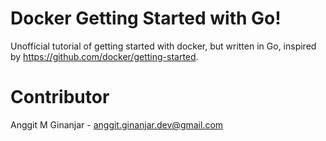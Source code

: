 # Docker Getting Started with Go!

Unofficial tutorial of getting started with docker, but written in Go, inspired
by https://github.com/docker/getting-started.

# Contributor
Anggit M Ginanjar - <anggit.ginanjar.dev@gmail.com>
